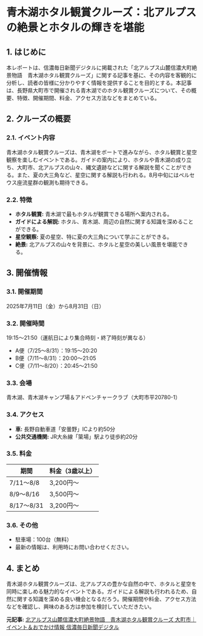 # 青木湖ホタル観賞クルーズ：北アルプスの絶景とホタルの輝きを堪能

## 1. はじめに

本レポートは、信濃毎日新聞デジタルに掲載された「北アルプス山麓信濃大町絶景物語　青木湖ホタル観賞クルーズ」に関する記事を基に、その内容を客観的に分析し、読者の皆様に分かりやすく情報を提供することを目的とする。本記事は、長野県大町市で開催される青木湖でのホタル観賞クルーズについて、その概要、特徴、開催期間、料金、アクセス方法などをまとめている。

## 2. クルーズの概要

### 2.1. イベント内容

青木湖ホタル観賞クルーズは、青木湖をボートで進みながら、ホタル観賞と星空観察を楽しむイベントである。ガイドの案内により、ホタルや青木湖の成り立ち、大町市、北アルプスの山々、縄文遺跡などに関する解説を聞くことができる。また、夏の大三角など、星空に関する解説も行われる。8月中旬にはペルセウス座流星群の観測も期待できる。

### 2.2. 特徴

* **ホタル観賞:** 青木湖で最もホタルが観賞できる場所へ案内される。
* **ガイドによる解説:** ホタル、青木湖、周辺の自然に関する知識を深めることができる。
* **星空観察:** 夏の星空、特に夏の大三角について学ぶことができる。
* **絶景:** 北アルプスの山々を背景に、ホタルと星空の美しい風景を堪能できる。

## 3. 開催情報

### 3.1. 開催期間

2025年7月11日（金）から8月31日（日）

### 3.2. 開催時間

19:15～21:50（運航日により集合時刻・終了時刻が異なる）

* A便（7/25～8/31）：19:15～20:20
* B便（7/11～8/31）：20:00～21:05
* C便（7/11～8/20）：20:45～21:50

### 3.3. 会場

青木湖、青木湖キャンプ場＆アドベンチャークラブ（大町市平20780-1）

### 3.4. アクセス

* **車:** 長野自動車道「安曇野」ICより約50分
* **公共交通機関:** JR大糸線「簗場」駅より徒歩約20分

### 3.5. 料金

| 期間 | 料金（3歳以上） |
| --------------- | --------------- |
| 7/11～8/8 | 3,200円～ |
| 8/9～8/16 | 3,500円～ |
| 8/17～8/31 | 3,200円～ |

### 3.6. その他

* 駐車場：100台（無料）
* 最新の情報は、利用時にお問い合わせください。

## 4. まとめ

青木湖ホタル観賞クルーズは、北アルプスの豊かな自然の中で、ホタルと星空を同時に楽しめる魅力的なイベントである。ガイドによる解説も行われるため、自然に関する知識を深める良い機会となるだろう。開催期間や料金、アクセス方法などを確認し、興味のある方は参加を検討していただきたい。


**元記事:** [北アルプス山麓信濃大町絶景物語　青木湖ホタル観賞クルーズ 大町市｜イベント＆おでかけ情報 信濃毎日新聞デジタル](https://www.shinmai.co.jp/event/detail/10567271)